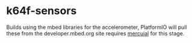 # k64f-sensors
Builds using the mbed libraries for the accelerometer, 
PlatformIO will pull these from the developer.mbed.org site
requires [mercuial](https://www.mercurial-scm.org/) for this stage. 
